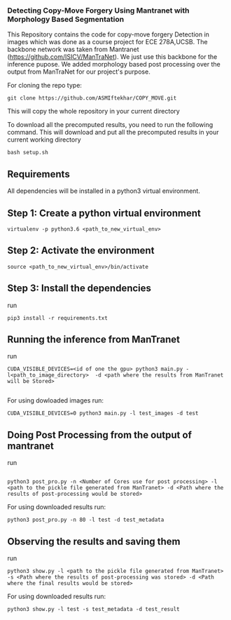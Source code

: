 ### Detecting Copy-Move Forgery Using Mantranet with Morphology Based Segmentation
This Repository contains the code for copy-move forgery Detection in images which was done as a course project for ECE 278A,UCSB. The backbone network was taken from Mantranet (https://github.com/ISICV/ManTraNet). We just use this backbone for the inference pupose. We added morphology based post processing over the output from ManTraNet for our project's purpose.
   
For cloning the repo type:

```
git clone https://github.com/ASMIftekhar/COPY_MOVE.git

```

This will copy the whole repository in your current directory

To download all the precomputed results, you need to run the following command. This will download and put all the precomputed results in your current working directory
 
```
bash setup.sh

```
## Requirements
All dependencies will be installed in a python3 virtual environment.

## Step 1: Create a python virtual environment

```
virtualenv -p python3.6 <path_to_new_virtual_env>
```
## Step 2: Activate the environment


```
source <path_to_new_virtual_env>/bin/activate
```

## Step 3: Install the dependencies

run 
```
pip3 install -r requirements.txt
```


## Running the inference from ManTranet

run
```
CUDA_VISIBLE_DEVICES=<id of one the gpu> python3 main.py -l<path_to_image_directory>  -d <path where the results from ManTranet will be Stored>


```
For using dowloaded images run:
```
CUDA_VISIBLE_DEVICES=0 python3 main.py -l test_images -d test

```

## Doing Post Processing from the output of mantranet

run
```

python3 post_pro.py -n <Number of Cores use for post processing> -l <path to the pickle file generated from ManTranet> -d <Path where the results of post-processing would be stored>

```
For using downloaded results run:
```
python3 post_pro.py -n 80 -l test -d test_metadata 

```

## Observing the results and saving them

run
```
python3 show.py -l <path to the pickle file generated from ManTranet> -s <Path where the results of post-processing was stored> -d <Path where the final results would be stored>

```
For using downloaded results run:
```
python3 show.py -l test -s test_metadata -d test_result
 

```


